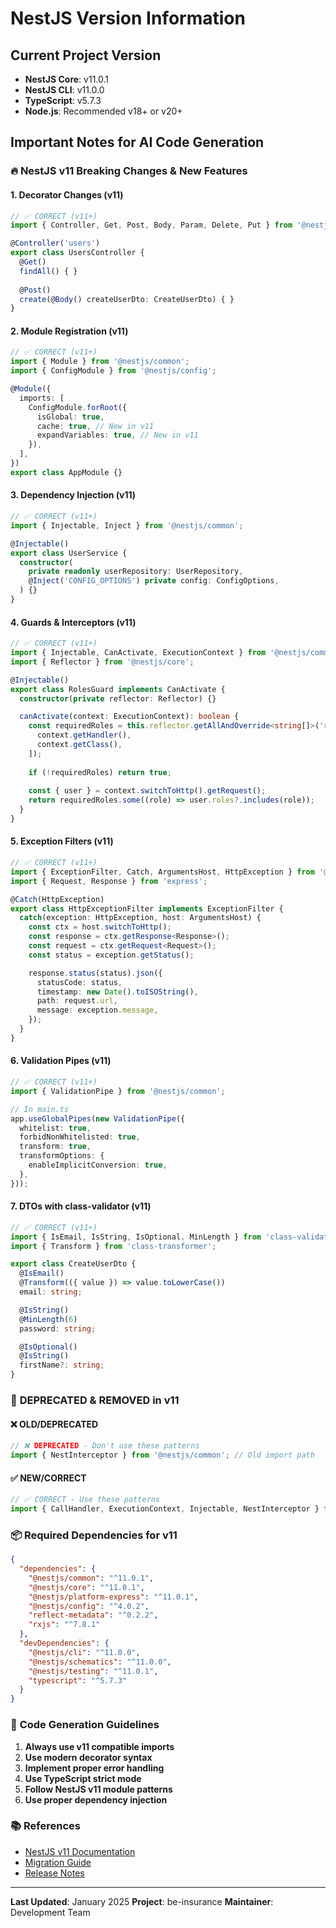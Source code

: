 # NestJS Version Information

## Current Project Version
- **NestJS Core**: v11.0.1
- **NestJS CLI**: v11.0.0
- **TypeScript**: v5.7.3
- **Node.js**: Recommended v18+ or v20+

## Important Notes for AI Code Generation

### 🔥 NestJS v11 Breaking Changes & New Features

#### 1. **Decorator Changes (v11)**
```typescript
// ✅ CORRECT (v11+)
import { Controller, Get, Post, Body, Param, Delete, Put } from '@nestjs/common';

@Controller('users')
export class UsersController {
  @Get()
  findAll() { }
  
  @Post()
  create(@Body() createUserDto: CreateUserDto) { }
}
```

#### 2. **Module Registration (v11)**
```typescript
// ✅ CORRECT (v11+)
import { Module } from '@nestjs/common';
import { ConfigModule } from '@nestjs/config';

@Module({
  imports: [
    ConfigModule.forRoot({
      isGlobal: true,
      cache: true, // New in v11
      expandVariables: true, // New in v11
    }),
  ],
})
export class AppModule {}
```

#### 3. **Dependency Injection (v11)**
```typescript
// ✅ CORRECT (v11+)
import { Injectable, Inject } from '@nestjs/common';

@Injectable()
export class UserService {
  constructor(
    private readonly userRepository: UserRepository,
    @Inject('CONFIG_OPTIONS') private config: ConfigOptions,
  ) {}
}
```

#### 4. **Guards & Interceptors (v11)**
```typescript
// ✅ CORRECT (v11+)
import { Injectable, CanActivate, ExecutionContext } from '@nestjs/common';
import { Reflector } from '@nestjs/core';

@Injectable()
export class RolesGuard implements CanActivate {
  constructor(private reflector: Reflector) {}

  canActivate(context: ExecutionContext): boolean {
    const requiredRoles = this.reflector.getAllAndOverride<string[]>('roles', [
      context.getHandler(),
      context.getClass(),
    ]);
    
    if (!requiredRoles) return true;
    
    const { user } = context.switchToHttp().getRequest();
    return requiredRoles.some((role) => user.roles?.includes(role));
  }
}
```

#### 5. **Exception Filters (v11)**
```typescript
// ✅ CORRECT (v11+)
import { ExceptionFilter, Catch, ArgumentsHost, HttpException } from '@nestjs/common';
import { Request, Response } from 'express';

@Catch(HttpException)
export class HttpExceptionFilter implements ExceptionFilter {
  catch(exception: HttpException, host: ArgumentsHost) {
    const ctx = host.switchToHttp();
    const response = ctx.getResponse<Response>();
    const request = ctx.getRequest<Request>();
    const status = exception.getStatus();

    response.status(status).json({
      statusCode: status,
      timestamp: new Date().toISOString(),
      path: request.url,
      message: exception.message,
    });
  }
}
```

#### 6. **Validation Pipes (v11)**
```typescript
// ✅ CORRECT (v11+)
import { ValidationPipe } from '@nestjs/common';

// In main.ts
app.useGlobalPipes(new ValidationPipe({
  whitelist: true,
  forbidNonWhitelisted: true,
  transform: true,
  transformOptions: {
    enableImplicitConversion: true,
  },
}));
```

#### 7. **DTOs with class-validator (v11)**
```typescript
// ✅ CORRECT (v11+)
import { IsEmail, IsString, IsOptional, MinLength } from 'class-validator';
import { Transform } from 'class-transformer';

export class CreateUserDto {
  @IsEmail()
  @Transform(({ value }) => value.toLowerCase())
  email: string;

  @IsString()
  @MinLength(6)
  password: string;

  @IsOptional()
  @IsString()
  firstName?: string;
}
```

### 🚨 **DEPRECATED & REMOVED in v11**

#### ❌ **OLD/DEPRECATED**
```typescript
// ❌ DEPRECATED - Don't use these patterns
import { NestInterceptor } from '@nestjs/common'; // Old import path
```

#### ✅ **NEW/CORRECT**
```typescript
// ✅ CORRECT - Use these patterns
import { CallHandler, ExecutionContext, Injectable, NestInterceptor } from '@nestjs/common';
```

### 📦 **Required Dependencies for v11**

```json
{
  "dependencies": {
    "@nestjs/common": "^11.0.1",
    "@nestjs/core": "^11.0.1",
    "@nestjs/platform-express": "^11.0.1",
    "@nestjs/config": "^4.0.2",
    "reflect-metadata": "^0.2.2",
    "rxjs": "^7.8.1"
  },
  "devDependencies": {
    "@nestjs/cli": "^11.0.0",
    "@nestjs/schematics": "^11.0.0",
    "@nestjs/testing": "^11.0.1",
    "typescript": "^5.7.3"
  }
}
```

### 🎯 **Code Generation Guidelines**

1. **Always use v11 compatible imports**
2. **Use modern decorator syntax**
3. **Implement proper error handling**
4. **Use TypeScript strict mode**
5. **Follow NestJS v11 module patterns**
6. **Use proper dependency injection**

### 📚 **References**
- [NestJS v11 Documentation](https://docs.nestjs.com/)
- [Migration Guide](https://docs.nestjs.com/migration-guide)
- [Release Notes](https://github.com/nestjs/nest/releases)

---
**Last Updated**: January 2025
**Project**: be-insurance
**Maintainer**: Development Team
